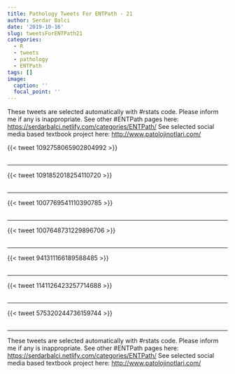```yaml
---
title: Pathology Tweets For ENTPath - 21
author: Serdar Balci
date: '2019-10-16'
slug: tweetsForENTPath21
categories:
  - R
  - tweets
  - pathology
  - ENTPath
tags: []
image:
  caption: ''
  focal_point: ''
---
```



These tweets are selected automatically with #rstats code. Please inform me if any is inappropriate.
See other #ENTPath pages here: https://serdarbalci.netlify.com/categories/ENTPath/ 
See selected social media based textbook project here: http://www.patolojinotlari.com/

{{< tweet 1092758065902804992 >}}
<br>
<br>
<hr>
{{< tweet 1091852018254110720 >}}
<br>
<br>
<hr>
{{< tweet 1007769541110390785 >}}
<br>
<br>
<hr>
{{< tweet 1007648731229896706 >}}
<br>
<br>
<hr>
{{< tweet 941311166189588485 >}}
<br>
<br>
<hr>
{{< tweet 1141126423257714688 >}}
<br>
<br>
<hr>
{{< tweet 575320244736159744 >}}
<br>
<br>
<hr>


These tweets are selected automatically with #rstats code. Please inform me if any is inappropriate.
See other #ENTPath pages here: https://serdarbalci.netlify.com/categories/ENTPath/ 
See selected social media based textbook project here: http://www.patolojinotlari.com/
